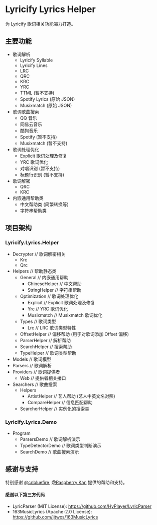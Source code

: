 # Lyricify Lyrics Helper

为 Lyricify 歌词相关功能竭力打造。

## 主要功能
- 歌词解析
  - Lyricify Syllable
  - Lyricify Lines
  - LRC
  - QRC
  - KRC
  - YRC
  - TTML (暂不支持)
  - Spotify Lyrics (原始 JSON)
  - Musixmatch (原始 JSON)
- 歌词歌曲搜索
  - QQ 音乐
  - 网易云音乐
  - 酷狗音乐
  - Spotify (暂不支持)
  - Musixmatch (暂不支持)
- 歌词处理优化
  - Explicit 歌词处理及修复
  - YRC 歌词优化
  - 对唱识别 (暂不支持)
  - 标题行识别 (暂不支持)
- 歌词解密
  - QRC
  - KRC
- 内嵌通用帮助类
  - 中文帮助类 (简繁转换等)
  - 字符串帮助类

## 项目架构
### Lyricify.Lyrics.Helper
- Decrypter // 歌词解密相关
  - Krc
  - Qrc
- Helpers // 帮助静态类
  - General // 内嵌通用帮助
    - ChineseHelper // 中文帮助
    - StringHelper // 字符串帮助
  - Optimization // 歌词处理优化
    - Explicit // Explicit 歌词处理及修复
    - Yrc // YRC 歌词优化
    - Musixmatch // Musixmatch 歌词优化
  - Types // 歌词类型
    - Lrc // LRC 歌词类型特性
  - OffsetHelper // 偏移帮助 (用于对歌词添加 Offset 偏移)
  - ParserHelper // 解析帮助
  - SearchHelper // 搜索帮助
  - TypeHelper // 歌词类型帮助
- Models // 歌词模型
- Parsers // 歌词解析
- Providers // 歌词提供者
  - Web // 提供者相关接口
- Searchers // 歌曲搜索
  - Helpers
    - ArtistHelper // 艺人帮助 (艺人中英文名对照)
    - CompareHelper // 信息匹配帮助
  - SearcherHelper // 实例化的搜索类

### Lyricify.Lyrics.Demo
- Program
  - ParsersDemo // 歌词解析演示
  - TypeDetectorDemo // 歌词类型判断演示
  - SearchDemo // 歌曲搜索演示

## 感谢与支持
特别感谢 [@cnbluefire](https://github.com/cnbluefire), [@Raspberry Kan](https://github.com/Raspberry-Monster) 提供的帮助和支持。  
#### 感谢以下第三方代码
- LyricParser (MIT License): https://github.com/HyPlayer/LyricParser
- 163MusicLyrics (Apache-2.0 License): https://github.com/jitwxs/163MusicLyrics
